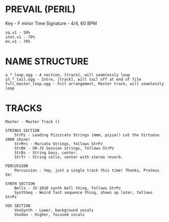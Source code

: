 # PREVAIL (PERIL)
Key - F minor
Time Signature - 4/4, 60 BPM

	sq.v1 - 50%
	inst.v1 - 70%
	mx.v1 - 70%

# NAME STRUCTURE
	a_*_loop.ogg - A section, [track], will seamlessly loop
	in_*_tail.ogg - Intro, [track], will tail off at end of file
	full_master_loop.ogg - Full arrangement, Master track, will seamlessly loop

# TRACKS
	Master - Master Track ()

	STRINGS SECTION	
		StrPz - Leading Pizzicato Strings (mmm, pizza!) Let the Virtuoso 2000 shine!
		StrMrc - Marcato Strings, follows StrPz
		StrBk - SR-JV Session strings, follows StrPz
		StrBs - String bass, center.
		StrTr - String cello, center with stereo reverb.

	PERCUSSION
		Percussion - Yep, just a single track this time! Thanks, Proteus VX!

	SYNTH SECTION
		Bells - JV-1010 synth bell thing, follows StrPz
		SynthSeq - Weird fast sequence thing, shows up later, follows StrPz

	VOX SECTION
		VoxSynth - Lower, background vocals
		VoxOoo - Higher, focused vocals